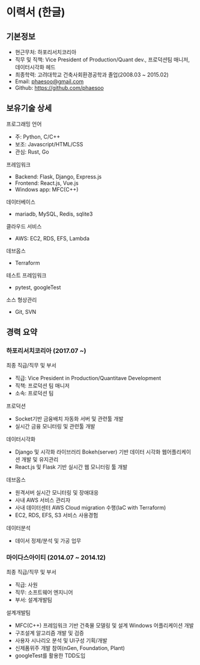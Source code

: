 # 이력서 (한글)


## 기본정보

- 현근무처: 하포리서치코리아
- 직무 및 직책: Vice President of Production/Quant dev., 프로덕션팀 매니저, 데이터시각화 헤드
- 최종학력: 고려대학교 건축사회환경공학과 졸업(2008.03 ~ 2015.02)
- Email: phaesoo@gmail.com
- Github: https://github.com/phaesoo


## 보유기술 상세

프로그래밍 언어

- 주: Python, C/C++ 
- 보조: Javascript/HTML/CSS
- 관심: Rust, Go

프레임워크
- Backend: Flask, Django, Express.js
- Frontend: React.js, Vue.js
- Windows app: MFC(C++)

데이터베이스
- mariadb, MySQL, Redis, sqlite3

클라우드 서비스
- AWS: EC2, RDS, EFS, Lambda

데브옵스
- Terraform

테스트 프레임워크
- pytest, googleTest

소스 형상관리
- Git, SVN


## 경력 요약

### 하포리서치코리아 (2017.07 ~)

최종 직급/직무 및 부서
- 직급: Vice President in Production/Quantitave Development
- 직책: 프로덕션 팀 매니저
- 소속: 프로덕션 팀

프로덕션
- Socket기반 금융배치 자동화 서버 및 관련툴 개발
- 실시간 금융 모니터링 및 관련툴 개발

데이터시각화
- Django 및 시각화 라이브러리 Bokeh(server) 기반 데이터 시각화 웹어플리케이션 개발 및 유지관리
- React.js 및 Flask 기반 실시간 웹 모니터링 툴 개발

데브옵스
- 원격서버 실시간 모니터링 및 장애대응
- 사내 AWS 서비스 관리자
- 사내 데이터센터 AWS Cloud migration 수행(IaC with Terraform)
- EC2, RDS, EFS, S3 서비스 사용경험

데이터분석
- 데이서 정제/분석 및 가공 업무

### 마이다스아이티 (2014.07 ~ 2014.12)

최종 직급/직무 및 부서
- 직급: 사원
- 직무: 소프트웨어 엔지니어
- 부서: 설계개발팀

설계개발팀
- MFC(C++) 프레임워크 기반 건축물 모델링 및 설계 Windows 어플리케이션 개발
- 구조설계 알고리즘 개발 및 검증
- 사용자 시나리오 분석 및 UI구성 기획/개발
- 신제품위주 개발 참여(nGen, Foundation, Plant)
- googleTest를 활용한 TDD도입
